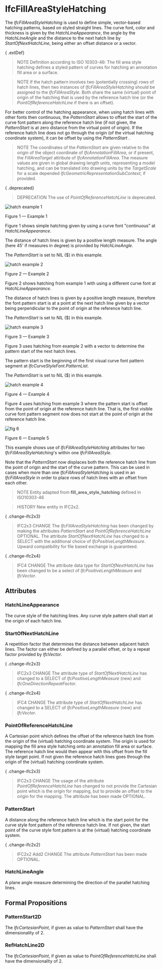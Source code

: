 # IfcFillAreaStyleHatching

The _IfcFillAreaStyleHatching_ is used to define simple, vector-based hatching patterns, based on styled straight lines. The curve font, color and thickness is given by the _HatchLineAppearance_, the angle by the _HatchLineAngle_ and the distance to the next hatch line by _StartOfNextHatchLine_, being either an offset distance or a vector.<!-- end of definition -->

{ .extDef}
> NOTE  Definition according to ISO 10303-46:
> The fill area style hatching defines a styled pattern of curves for hatching an annotation fill area or a surface.

> NOTE  If the hatch pattern involves two (potentially crossing) rows of hatch lines, then two instances of _IfcFillAreaStyleHatching_ should be assigned to the _IfcFillAreaStyle_. Both share the same (virtual) point of origin of the hatching that is used by the reference hatch line (or the _PointOfReferenceHatchLine_ if there is an offset).

For better control of the hatching appearance, when using hatch lines with other fonts then continuous, the _PatternStart_ allows to offset the start of the curve font pattern along the reference hatch line (if not given, the _PatternStart_ is at zero distance from the virtual point of origin). If the reference hatch line does not go through the origin (of the virtual hatching coordinate system), it can be offset by using the _PatternStart_ .

> NOTE  The coordinates of the _PatternStart_ are given relative to the origin of the object coordinate of _IfcAnnotationFillArea_, or if present, the _FillAreaTarget_ attribute of _IfcAnnotationFillArea_. The measure values are given in global drawing length units, representing a model hatching, and can be translated into drawing units by the _TargetScale_ for a scale depended _IfcGeometricRepresentationSubContext_, if provided.

{ .deprecated}
> DEPRECATION  The use of _PointOfReferenceHatchLine_ is deprecated.

![hatch example 1](../../../../figures/ifcfillareastylehatching_fig1.gif)

Figure 1 — Example 1

Figure 1 shows simple hatching given by using a curve font "continuous" at <em>HatchLineAppearance</em>.

The distance of hatch lines is given by a positive length measure. The angle (here 45' if measures in degree) is provided by <em>HatchLineAngle</em>.

The <em>PatternStart</em> is set to NIL ($) in this example.

![hatch example 2](../../../../figures/ifcfillareastylehatching_fig2.gif)

Figure 2 — Example 2

Figure 2 shows hatching from example 1 with using a different curve font at <em>HatchLineAppearance</em>.

The distance of hatch lines is given by a positive length measure, therefore the font pattern start is at a point at the next hatch line given by a vector being perpendicular to the point of origin at the reference hatch line.

The <em>PatternStart</em> is set to NIL ($) in this example.

![hatch example 3](../../../../figures/ifcfillareastylehatching_fig3.gif)

Figure 3 — Example 3

Figure 3 uses hatching from example 2 with a vector to determine the pattern start of the next hatch lines.

The pattern start is the beginning of the first visual curve font pattern segment at <em>IfcCurveStyleFont.PatternList</em>.

The <em>PatternStart</em> is set to NIL ($) in this example.

![hatch example 4](../../../../figures/ifcfillareastylehatching_fig4.gif)

Figure 4 — Example 4

Figure 4 uses hatching from example 3 where the pattern start is offset from the point of origin at the reference hatch line. That is, the first visible curve font pattern segment now does not start at the point of origin at the reference hatch line.

![fig 6](../../../../figures/ifcfillareastylehatching_fig6.gif)

Figure 6 — Example 5

This example shows use of <em>IfcFillAreaStyleHatching</em> attributes for two <em>IfcFillAreaStyleHatching</em>'s within one <em>IfcFillAreaStyle</em>.

Note that the <em>PatternStart</em> now displaces both the reference hatch line from the point of origin and the start of the curve pattern. This can be used in cases when more than one <em>IfcFillAreaStyleHatching</em> is used in an <em>IfcFillAreaStyle</em> in order to place rows of hatch lines with an offset from each other.

> NOTE  Entity adapted from **fill_area_style_hatching** defined in ISO10303-46

> HISTORY  New entity in IFC2x2.

{ .change-ifc2x3}
> IFC2x3 CHANGE  The _IfcFillAreaStyleHatching_ has been changed by making the attributes _PatternStart_ and _PointOfReferenceHatchLine_ OPTIONAL. The attribute _StartOfNextHatchLine_ has changed to a SELECT with the additional choice of _IfcPositiveLengthMeasure_. Upward compatibility for file based exchange is guaranteed.

{ .change-ifc2x4}
> IFC4 CHANGE  The attribute data type for _StartOfNextHatchLine_ has been changed to be a select of _IfcPositiveLengthMeasure_ and _IfcVector_.

## Attributes

### HatchLineAppearance
The curve style of the hatching lines. Any curve style pattern shall start at the origin of each hatch line.

### StartOfNextHatchLine
A repetition factor that determines the distance between adjacent hatch lines. The factor can either be defined by a parallel offset, or by a repeat factor provided by _IfcVector_.

{ .change-ifc2x3}
> IFC2x3 CHANGE  The attribute type of _StartOfNextHatchLine_ has changed to a SELECT of _IfcPositiveLengthMeasure_ (new) and _IfcOneDirectionRepeatFactor_.

{ .change-ifc2x4}
> IFC4 CHANGE  The attribute type of _StartOfNextHatchLine_ has changed to a SELECT of _IfcPositiveLengthMeasure_ (new) and _IfcVector_.

### PointOfReferenceHatchLine
A Cartesian point which defines the offset of the reference hatch line from the origin of the (virtual) hatching coordinate system. The origin is used for mapping the fill area style hatching onto an annotation fill area or surface. The reference hatch line would then appear with this offset from the fill style target point.
If not given the reference hatch lines goes through the origin of the (virtual) hatching coordinate system.

{ .change-ifc2x3}
> IFC2x3 CHANGE  The usage of the attribute _PointOfReferenceHatchLine_ has changed to not provide the Cartesian point which is the origin for mapping, but to provide an offset to the origin for the mapping. The attribute has been made OPTIONAL.

### PatternStart
A distance along the reference hatch line which is the start point for the curve style font pattern of the reference hatch line.
If not given, the start point of the curve style font pattern is at the (virtual) hatching coordinate system.

{ .change-ifc2x2}
> IFC2x2 Add2 CHANGE The attribute _PatternStart_ has been made OPTIONAL.

### HatchLineAngle
A plane angle measure determining the direction of the parallel hatching lines.

## Formal Propositions

### PatternStart2D
The _IfcCartesianPoint_, if given as value to _PatternStart_ shall have the dimensionality of 2.

### RefHatchLine2D
The _IfcCartesianPoint_, if given as value to _PointOfReferenceHatchLine_ shall have the dimensionality of 2.
